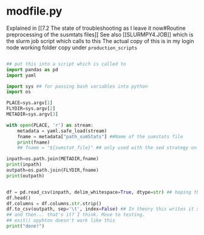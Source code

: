 # modfile.py
Explained in [[7.2 The state of troubleshooting as I leave it now#Routine preprocessing of the susmtats files]]
See also [[SLURMPY4.JOB]] which is the slurm job script which calls to this 
The actual copy of this is in my login node working folder copy under `production_scripts`
```python

## put this into a script which is called to 
import pandas as pd
import yaml

import sys ## for passing bash variables into python
import os

PLACE=sys.argv[1]
FLYDIR=sys.argv[2]
METADIR=sys.argv[3]

with open(PLACE, 'r') as stream:
    metadata = yaml.safe_load(stream)
    fname = metadata["path_sumStats"] ##Name of the sumstats file
    print(fname)
    ## fname = "${sumstat_file}" ## only used with the sed strategy on line 43. Deprecate candidate

inpath=os.path.join(METADIR,fname)
print(inpath)
outpath=os.path.join(FLYDIR,fname)
print(outpath)


df = pd.read_csv(inpath, delim_whitespace=True, dtype=str) ## hoping that by cd on line 52 we don't have to specify the name any further
df.head()
df.columns = df.columns.str.strip()
df.to_csv(outpath, sep='\t', index=False) ## In theory this writes it straight back to our fly file
## and then... that's it? I think. Move to testing.
## exit() opyhton doesn't work like this
print("done!")
```